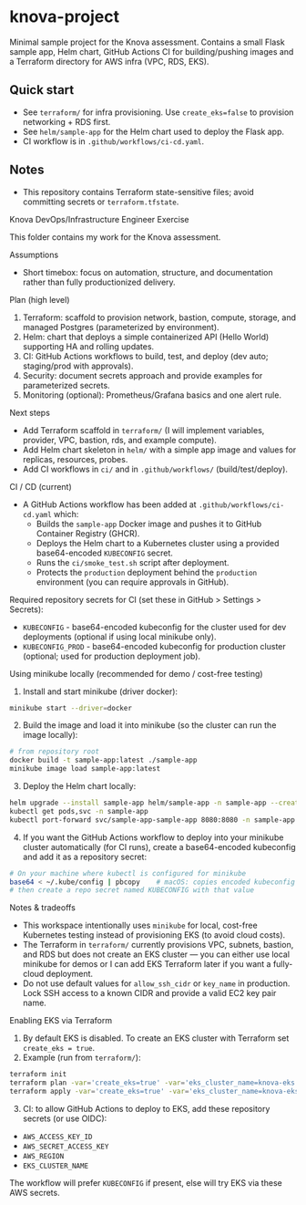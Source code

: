 knova-project
================

Minimal sample project for the Knova assessment. Contains a small Flask sample app, Helm chart, GitHub Actions CI for building/pushing images and a Terraform directory for AWS infra (VPC, RDS, EKS).

Quick start
-----------
- See `terraform/` for infra provisioning. Use `create_eks=false` to provision networking + RDS first.
- See `helm/sample-app` for the Helm chart used to deploy the Flask app.
- CI workflow is in `.github/workflows/ci-cd.yaml`.

Notes
-----
- This repository contains Terraform state-sensitive files; avoid committing secrets or `terraform.tfstate`.

Knova DevOps/Infrastructure Engineer Exercise

This folder contains my work for the Knova assessment.

Assumptions

- Short timebox: focus on automation, structure, and documentation rather than fully productionized delivery.

Plan (high level)
1) Terraform: scaffold to provision network, bastion, compute, storage, and managed Postgres (parameterized by environment).
2) Helm: chart that deploys a simple containerized API (Hello World) supporting HA and rolling updates.
3) CI: GitHub Actions workflows to build, test, and deploy (dev auto; staging/prod with approvals).
4) Security: document secrets approach and provide examples for parameterized secrets.
5) Monitoring (optional): Prometheus/Grafana basics and one alert rule.

Next steps
- Add Terraform scaffold in `terraform/` (I will implement variables, provider, VPC, bastion, rds, and example compute).
- Add Helm chart skeleton in `helm/` with a simple app image and values for replicas, resources, probes.
- Add CI workflows in `ci/` and in `.github/workflows/` (build/test/deploy).

CI / CD (current)
- A GitHub Actions workflow has been added at `.github/workflows/ci-cd.yaml` which:
	- Builds the `sample-app` Docker image and pushes it to GitHub Container Registry (GHCR).
	- Deploys the Helm chart to a Kubernetes cluster using a provided base64-encoded `KUBECONFIG` secret.
	- Runs the `ci/smoke_test.sh` script after deployment.
	- Protects the `production` deployment behind the `production` environment (you can require approvals in GitHub).

Required repository secrets for CI (set these in GitHub > Settings > Secrets):
- `KUBECONFIG` - base64-encoded kubeconfig for the cluster used for dev deployments (optional if using local minikube only).
- `KUBECONFIG_PROD` - base64-encoded kubeconfig for production cluster (optional; used for production deployment job).

Using minikube locally (recommended for demo / cost-free testing)
1. Install and start minikube (driver docker):

```bash
minikube start --driver=docker
```

2. Build the image and load it into minikube (so the cluster can run the image locally):

```bash
# from repository root
docker build -t sample-app:latest ./sample-app
minikube image load sample-app:latest
```

3. Deploy the Helm chart locally:

```bash
helm upgrade --install sample-app helm/sample-app -n sample-app --create-namespace --set image.repository=sample-app,image.tag=latest
kubectl get pods,svc -n sample-app
kubectl port-forward svc/sample-app-sample-app 8080:8080 -n sample-app
```

4. If you want the GitHub Actions workflow to deploy into your minikube cluster automatically (for CI runs), create a base64-encoded kubeconfig and add it as a repository secret:

```bash
# On your machine where kubectl is configured for minikube
base64 < ~/.kube/config | pbcopy    # macOS: copies encoded kubeconfig to clipboard
# then create a repo secret named KUBECONFIG with that value
```

Notes & tradeoffs
- This workspace intentionally uses `minikube` for local, cost-free Kubernetes testing instead of provisioning EKS (to avoid cloud costs).
- The Terraform in `terraform/` currently provisions VPC, subnets, bastion, and RDS but does not create an EKS cluster — you can either use local minikube for demos or I can add EKS Terraform later if you want a fully-cloud deployment.
- Do not use default values for `allow_ssh_cidr` or `key_name` in production. Lock SSH access to a known CIDR and provide a valid EC2 key pair name.

Enabling EKS via Terraform
1. By default EKS is disabled. To create an EKS cluster with Terraform set `create_eks = true`.
2. Example (run from `terraform/`):

```bash
terraform init
terraform plan -var='create_eks=true' -var='eks_cluster_name=knova-eks'
terraform apply -var='create_eks=true' -var='eks_cluster_name=knova-eks'
```

3. CI: to allow GitHub Actions to deploy to EKS, add these repository secrets (or use OIDC):
- `AWS_ACCESS_KEY_ID`
- `AWS_SECRET_ACCESS_KEY`
- `AWS_REGION`
- `EKS_CLUSTER_NAME`

The workflow will prefer `KUBECONFIG` if present, else will try EKS via these AWS secrets.

